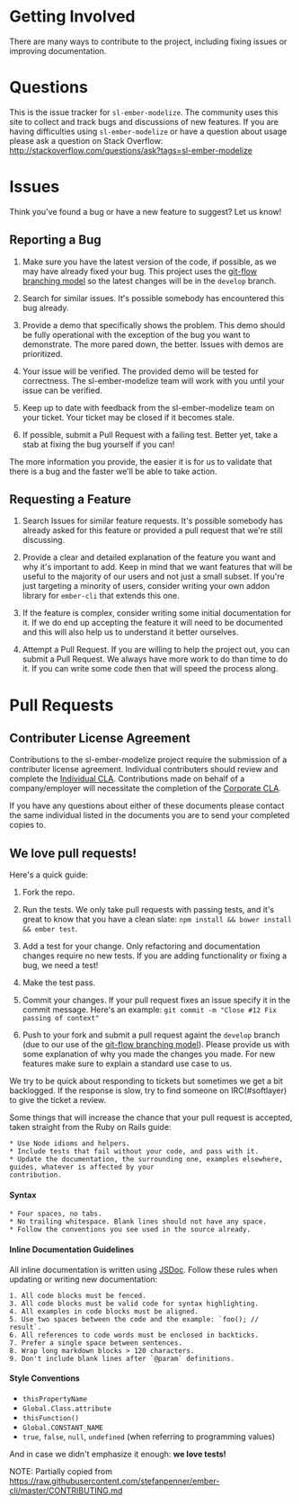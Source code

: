 # Getting Involved

There are many ways to contribute to the project, including fixing issues or improving documentation.

# Questions

This is the issue tracker for `sl-ember-modelize`. The community uses this site to collect and track bugs and discussions of
new features. If you are having difficulties using `sl-ember-modelize` or have a question about usage please ask a question
on Stack Overflow: http://stackoverflow.com/questions/ask?tags=sl-ember-modelize

# Issues

Think you've found a bug or have a new feature to suggest? Let us know!

## Reporting a Bug

1. Make sure you have the latest version of the code, if possible, as we may have already fixed your bug.  This project uses the [git-flow branching model](https://github.com/nvie/gitflow) so the latest changes will be in the `develop` branch.

2. Search for similar issues. It's possible somebody has encountered this bug already.

3. Provide a demo that specifically shows the problem. This demo should be fully operational with the exception of the bug you want to demonstrate. The more pared down, the better. Issues with demos are prioritized.

4. Your issue will be verified. The provided demo will be tested for correctness. The sl-ember-modelize team will work with you until your issue can be verified.

5. Keep up to date with feedback from the sl-ember-modelize team on your ticket. Your ticket may be closed if it becomes stale.

6. If possible, submit a Pull Request with a failing test. Better yet, take a stab at fixing the bug yourself if you can!

The more information you provide, the easier it is for us to validate that there is a bug and the faster we'll be able to take action.

## Requesting a Feature

1. Search Issues for similar feature requests. It's possible somebody has already asked
for this feature or provided a pull request that we're still discussing.

2. Provide a clear and detailed explanation of the feature you want and why it's important to add. Keep in mind that we
want features that will be useful to the majority of our users and not just a small subset. If you're just targeting a
minority of users, consider writing your own addon library for `ember-cli` that extends this one.

3. If the feature is complex, consider writing some initial documentation for it. If we do end up accepting the feature
it will need to be documented and this will also help us to understand it better ourselves.

4. Attempt a Pull Request. If you are willing to help the project out, you can submit a Pull Request. We always have
more work to do than time to do it. If you can write some code then that will speed the process along.

# Pull Requests

## Contributer License Agreement
Contributions to the sl-ember-modelize project require the submission of a contributer license agreement. Individual
contributers should review and complete the [Individual CLA](CLA-INDIVIDUAL.md). Contributions made on behalf of a
company/employer will necessitate the completion of the [Corporate CLA](CLA-CORPORATE.md).

If you have any questions about either of these documents please contact the same individual listed in the documents
you are to send your completed copies to.

## We love pull requests!
Here's a quick guide:

1. Fork the repo.

2. Run the tests. We only take pull requests with passing tests, and it's great to know that you have a clean slate:
`npm install && bower install && ember test`.

3. Add a test for your change. Only refactoring and documentation changes require no new tests. If you are adding
functionality or fixing a bug, we need a test!

4. Make the test pass.

5. Commit your changes. If your pull request fixes an issue specify it in the commit message. Here's an example:
`git commit -m "Close #12 Fix passing of context"`

6. Push to your fork and submit a pull request againt the `develop` branch (due to our use of the [git-flow branching model](https://github.com/nvie/gitflow)). Please provide us with some explanation of why you made the changes you made. For new features make sure to explain a standard use case to us.

We try to be quick about responding to tickets but sometimes we get a bit backlogged.  If the response is slow, try to
find someone on IRC(#softlayer) to give the ticket a review.

Some things that will increase the chance that your pull request is accepted, taken straight from the Ruby on Rails
guide:

    * Use Node idioms and helpers.
    * Include tests that fail without your code, and pass with it.
    * Update the documentation, the surrounding one, examples elsewhere, guides, whatever is affected by your
    contribution.

#### Syntax ####

    * Four spaces, no tabs.
    * No trailing whitespace. Blank lines should not have any space.
    * Follow the conventions you see used in the source already.

#### Inline Documentation Guidelines ####

All inline documentation is written using [JSDoc](http://usejsdoc.org/). Follow these rules when updating or writing
new documentation:

    1. All code blocks must be fenced.
    3. All code blocks must be valid code for syntax highlighting.
    4. All examples in code blocks must be aligned.
    5. Use two spaces between the code and the example: `foo(); // result`.
    6. All references to code words must be enclosed in backticks.
    7. Prefer a single space between sentences.
    8. Wrap long markdown blocks > 120 characters.
    9. Don't include blank lines after `@param` definitions.


#### Style Conventions ####

* `thisPropertyName`
* `Global.Class.attribute`
* `thisFunction()`
* `Global.CONSTANT_NAME`
* `true`, `false`, `null`, `undefined` (when referring to programming values)

And in case we didn't emphasize it enough: **we love tests!**

NOTE: Partially copied from https://raw.githubusercontent.com/stefanpenner/ember-cli/master/CONTRIBUTING.md
